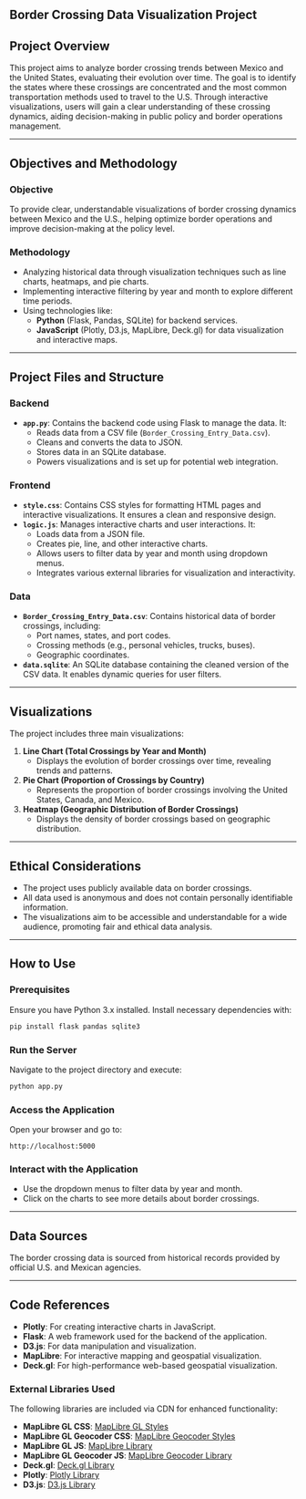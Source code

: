 ## Border Crossing Data Visualization Project

## Project Overview

This project aims to analyze border crossing trends between Mexico and the United States, evaluating their evolution over time. The goal is to identify the states where these crossings are concentrated and the most common transportation methods used to travel to the U.S. Through interactive visualizations, users will gain a clear understanding of these crossing dynamics, aiding decision-making in public policy and border operations management.

---
## Objectives and Methodology

### Objective

To provide clear, understandable visualizations of border crossing dynamics between Mexico and the U.S., helping optimize border operations and improve decision-making at the policy level.

### Methodology

- Analyzing historical data through visualization techniques such as line charts, heatmaps, and pie charts.
- Implementing interactive filtering by year and month to explore different time periods.
- Using technologies like:
  - **Python** (Flask, Pandas, SQLite) for backend services.
  - **JavaScript** (Plotly, D3.js, MapLibre, Deck.gl) for data visualization and interactive maps.

---

## Project Files and Structure

### Backend

- **`app.py`**: Contains the backend code using Flask to manage the data. It:
  - Reads data from a CSV file (`Border_Crossing_Entry_Data.csv`).
  - Cleans and converts the data to JSON.
  - Stores data in an SQLite database.
  - Powers visualizations and is set up for potential web integration.

### Frontend

- **`style.css`**: Contains CSS styles for formatting HTML pages and interactive visualizations. It ensures a clean and responsive design.
- **`logic.js`**: Manages interactive charts and user interactions. It:
  - Loads data from a JSON file.
  - Creates pie, line, and other interactive charts.
  - Allows users to filter data by year and month using dropdown menus.
  - Integrates various external libraries for visualization and interactivity.

### Data

- **`Border_Crossing_Entry_Data.csv`**: Contains historical data of border crossings, including:
  - Port names, states, and port codes.
  - Crossing methods (e.g., personal vehicles, trucks, buses).
  - Geographic coordinates.
- **`data.sqlite`**: An SQLite database containing the cleaned version of the CSV data. It enables dynamic queries for user filters.

---

## Visualizations

The project includes three main visualizations:

1. **Line Chart (Total Crossings by Year and Month)**
   - Displays the evolution of border crossings over time, revealing trends and patterns.
2. **Pie Chart (Proportion of Crossings by Country)**
   - Represents the proportion of border crossings involving the United States, Canada, and Mexico.
3. **Heatmap (Geographic Distribution of Border Crossings)**
   - Displays the density of border crossings based on geographic distribution.

---


## Ethical Considerations

- The project uses publicly available data on border crossings.
- All data used is anonymous and does not contain personally identifiable information.
- The visualizations aim to be accessible and understandable for a wide audience, promoting fair and ethical data analysis.

---

## How to Use

### Prerequisites

Ensure you have Python 3.x installed. Install necessary dependencies with:

```sh
pip install flask pandas sqlite3
```

### Run the Server

Navigate to the project directory and execute:

```sh
python app.py
```

### Access the Application

Open your browser and go to:

```
http://localhost:5000
```

### Interact with the Application

- Use the dropdown menus to filter data by year and month.
- Click on the charts to see more details about border crossings.

---

## Data Sources

The border crossing data is sourced from historical records provided by official U.S. and Mexican agencies.

---

## Code References

- **Plotly**: For creating interactive charts in JavaScript.
- **Flask**: A web framework used for the backend of the application.
- **D3.js**: For data manipulation and visualization.
- **MapLibre**: For interactive mapping and geospatial visualization.
- **Deck.gl**: For high-performance web-based geospatial visualization.

### External Libraries Used

The following libraries are included via CDN for enhanced functionality:

- **MapLibre GL CSS**: [MapLibre GL Styles](https://unpkg.com/maplibre-gl@1.15.2/dist/maplibre-gl.css)
- **MapLibre GL Geocoder CSS**: [MapLibre Geocoder Styles](https://unpkg.com/@maplibre/maplibre-gl-geocoder@1.1.0/dist/maplibre-gl-geocoder.css)
- **MapLibre GL JS**: [MapLibre Library](https://unpkg.com/maplibre-gl@1.15.2/dist/maplibre-gl.js)
- **MapLibre GL Geocoder JS**: [MapLibre Geocoder Library](https://unpkg.com/@maplibre/maplibre-gl-geocoder@1.1.0/dist/maplibre-gl-geocoder.min.js)
- **Deck.gl**: [Deck.gl Library](https://unpkg.com/deck.gl@8.6.0/dist.min.js)
- **Plotly**: [Plotly Library](https://cdn.plot.ly/plotly-latest.min.js)
- **D3.js**: [D3.js Library](https://d3js.org/d3.v7.min.js)

